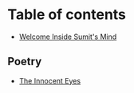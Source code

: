 # Table of contents

* [Welcome Inside Sumit's Mind](README.md)

## Poetry

* [The Innocent Eyes](poetry/the-innocent-eyes.md)
